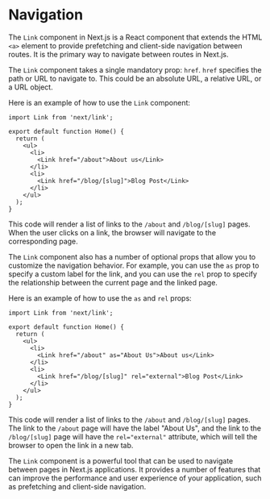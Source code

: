 # Navigation

The `Link` component in Next.js is a React component that extends the HTML `<a>` element to provide prefetching and client-side navigation between routes. It is the primary way to navigate between routes in Next.js.

The `Link` component takes a single mandatory prop: `href`. `href` specifies the path or URL to navigate to. This could be an absolute URL, a relative URL, or a URL object.

Here is an example of how to use the `Link` component:

```
import Link from 'next/link';

export default function Home() {
  return (
    <ul>
      <li>
        <Link href="/about">About us</Link>
      </li>
      <li>
        <Link href="/blog/[slug]">Blog Post</Link>
      </li>
    </ul>
  );
}
```

This code will render a list of links to the `/about` and `/blog/[slug]` pages. When the user clicks on a link, the browser will navigate to the corresponding page.

The `Link` component also has a number of optional props that allow you to customize the navigation behavior. For example, you can use the `as` prop to specify a custom label for the link, and you can use the `rel` prop to specify the relationship between the current page and the linked page.

Here is an example of how to use the `as` and `rel` props:

```
import Link from 'next/link';

export default function Home() {
  return (
    <ul>
      <li>
        <Link href="/about" as="About Us">About us</Link>
      </li>
      <li>
        <Link href="/blog/[slug]" rel="external">Blog Post</Link>
      </li>
    </ul>
  );
}
```

This code will render a list of links to the `/about` and `/blog/[slug]` pages. The link to the `/about` page will have the label "About Us", and the link to the `/blog/[slug]` page will have the `rel="external"` attribute, which will tell the browser to open the link in a new tab.

The `Link` component is a powerful tool that can be used to navigate between pages in Next.js applications. It provides a number of features that can improve the performance and user experience of your application, such as prefetching and client-side navigation.

